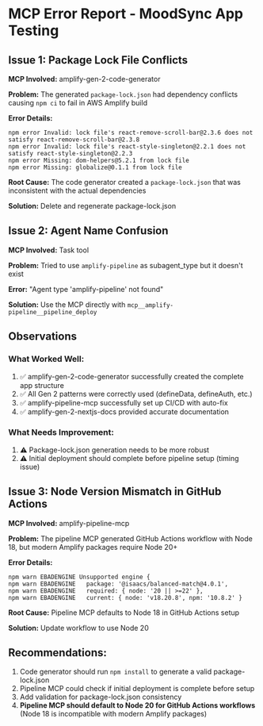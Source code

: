 # MCP Error Report - MoodSync App Testing

## Issue 1: Package Lock File Conflicts

**MCP Involved:** amplify-gen-2-code-generator

**Problem:** The generated `package-lock.json` had dependency conflicts causing `npm ci` to fail in AWS Amplify build

**Error Details:**
```
npm error Invalid: lock file's react-remove-scroll-bar@2.3.6 does not satisfy react-remove-scroll-bar@2.3.8
npm error Invalid: lock file's react-style-singleton@2.2.1 does not satisfy react-style-singleton@2.2.3
npm error Missing: dom-helpers@5.2.1 from lock file
npm error Missing: globalize@0.1.1 from lock file
```

**Root Cause:** The code generator created a `package-lock.json` that was inconsistent with the actual dependencies

**Solution:** Delete and regenerate package-lock.json

## Issue 2: Agent Name Confusion

**MCP Involved:** Task tool

**Problem:** Tried to use `amplify-pipeline` as subagent_type but it doesn't exist

**Error:** "Agent type 'amplify-pipeline' not found"

**Solution:** Use the MCP directly with `mcp__amplify-pipeline__pipeline_deploy`

## Observations

### What Worked Well:
1. ✅ amplify-gen-2-code-generator successfully created the complete app structure
2. ✅ All Gen 2 patterns were correctly used (defineData, defineAuth, etc.)
3. ✅ amplify-pipeline-mcp successfully set up CI/CD with auto-fix
4. ✅ amplify-gen-2-nextjs-docs provided accurate documentation

### What Needs Improvement:
1. ⚠️ Package-lock.json generation needs to be more robust
2. ⚠️ Initial deployment should complete before pipeline setup (timing issue)

## Issue 3: Node Version Mismatch in GitHub Actions

**MCP Involved:** amplify-pipeline-mcp

**Problem:** The pipeline MCP generated GitHub Actions workflow with Node 18, but modern Amplify packages require Node 20+

**Error Details:**
```
npm warn EBADENGINE Unsupported engine {
npm warn EBADENGINE   package: '@isaacs/balanced-match@4.0.1',
npm warn EBADENGINE   required: { node: '20 || >=22' },
npm warn EBADENGINE   current: { node: 'v18.20.8', npm: '10.8.2' }
```

**Root Cause:** Pipeline MCP defaults to Node 18 in GitHub Actions setup

**Solution:** Update workflow to use Node 20

## Recommendations:
1. Code generator should run `npm install` to generate a valid package-lock.json
2. Pipeline MCP could check if initial deployment is complete before setup
3. Add validation for package-lock.json consistency
4. **Pipeline MCP should default to Node 20 for GitHub Actions workflows** (Node 18 is incompatible with modern Amplify packages)